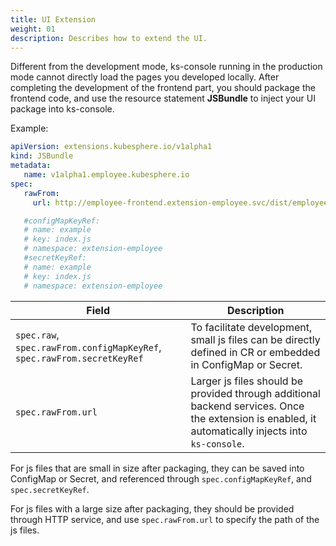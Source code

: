 ```yaml
---
title: UI Extension
weight: 01
description: Describes how to extend the UI.
---
```


Different from the development mode, ks-console running in the production mode cannot directly load the pages you developed locally. After completing the development of the frontend part, you should package the frontend code, and use the resource statement **JSBundle** to inject your UI package into ks-console.

Example: 

```yaml
apiVersion: extensions.kubesphere.io/v1alpha1
kind: JSBundle
metadata:
   name: v1alpha1.employee.kubesphere.io
spec:
   rawFrom:
     url: http://employee-frontend.extension-employee.svc/dist/employee-frontend/index.js

   #configMapKeyRef:
   # name: example
   # key: index.js
   # namespace: extension-employee
   #secretKeyRef:
   # name: example
   # key: index.js
   # namespace: extension-employee 
```

| Field | Description |
| --- | ---|
| `spec.raw`, `spec.rawFrom.configMapKeyRef`, `spec.rawFrom.secretKeyRef` | To facilitate development, small js files can be directly defined in CR or embedded in ConfigMap or Secret. |
| `spec.rawFrom.url` | Larger js files should be provided through additional backend services. Once the extension is enabled, it automatically injects into `ks-console`.|

For js files that are small in size after packaging, they can be saved into ConfigMap or Secret, and referenced through `spec.configMapKeyRef`, and `spec.secretKeyRef`.

For js files with a large size after packaging, they should be provided through HTTP service, and use `spec.rawFrom.url` to specify the path of the js files.